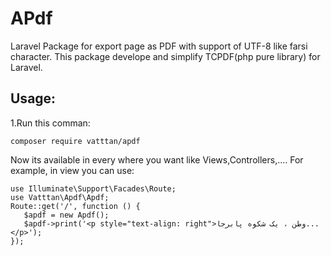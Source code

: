 # APdf
Laravel Package for export page as PDF with support of UTF-8 like farsi character.
This package develope and simplify TCPDF(php pure library) for Laravel.
## Usage:
1.Run this comman:

 ```  
 composer require vatttan/apdf
 ```
Now its available in every where you want like Views,Controllers,....
For example, in view you can use:
 ```  
use Illuminate\Support\Facades\Route;
use Vatttan\Apdf\Apdf;
Route::get('/', function () {
    $apdf = new Apdf();
    $apdf->print('<p style="text-align: right">وطن ، یک شکوه پابرجا...</p>');
});
 ```  

